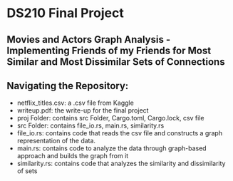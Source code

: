 # DS210 Final Project

## Movies and Actors Graph Analysis - Implementing Friends of my Friends for Most Similar and Most Dissimilar Sets of Connections


## Navigating the Repository:
- netflix_titles.csv: a .csv file from Kaggle 
- writeup.pdf: the write-up for the final project
- proj Folder: contains src Folder, Cargo.toml, Cargo.lock, csv file
- src Folder: contains file_io.rs, main.rs, similarity.rs
- file_io.rs: contains code that reads the csv file and constructs a graph representation of the data.
- main.rs: contains code to analyze the data through graph-based approach and builds the graph from it
- similarity.rs: contains code that analyzes the similarity and dissimilarity of sets
